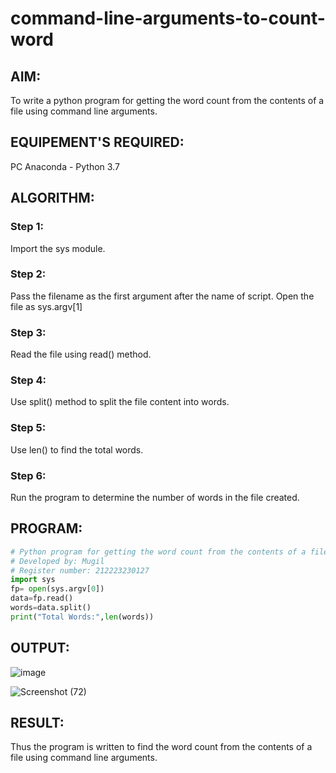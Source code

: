 # command-line-arguments-to-count-word
## AIM:
To write a python program for getting the word count from the contents of a file using command line arguments.
## EQUIPEMENT'S REQUIRED: 
PC
Anaconda - Python 3.7
## ALGORITHM: 
### Step 1:
Import the sys module.

### Step 2:
Pass the filename as the first argument after the name of script. Open the file as sys.argv[1]

### Step 3:
Read the file using read() method.

### Step 4:
Use split() method to split the file content into words.

### Step 5:
Use len() to find the total words.

### Step 6:
Run the program to determine the number of words in the file created.

## PROGRAM:
```python
# Python program for getting the word count from the contents of a file using command line arguments.
# Developed by: Mugil
# Register number: 212223230127
import sys
fp= open(sys.argv[0])
data=fp.read()
words=data.split()
print("Total Words:",len(words))
```
## OUTPUT:
![image](https://github.com/mugil25/command-line-arguments-to-count-word/assets/148515771/45a3ad96-b431-482d-b7db-7baa79a1e16f)

![Screenshot (72)](https://github.com/mugil25/command-line-arguments-to-count-word/assets/148515771/5f049108-7ef2-4732-bac8-0e6006655592)


## RESULT:
Thus the program is written to find the word count from the contents of a file using command line arguments.

